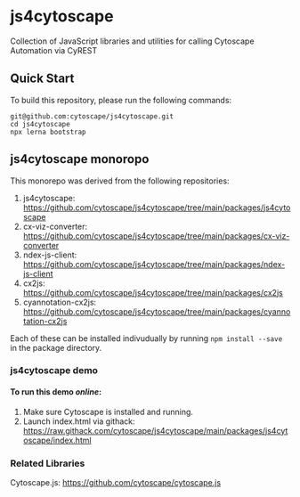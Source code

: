 # js4cytoscape
Collection of JavaScript libraries and utilities for calling Cytoscape Automation via CyREST

## Quick Start
To build this repository, please run the following commands:


```
git@github.com:cytoscape/js4cytoscape.git
cd js4cytoscape
npx lerna bootstrap
```

## js4cytoscape monoropo
This monorepo was derived from the following repositories:

1. js4cytoscape: https://github.com/cytoscape/js4cytoscape/tree/main/packages/js4cytoscape
2. cx-viz-converter: https://github.com/cytoscape/js4cytoscape/tree/main/packages/cx-viz-converter
3. ndex-js-client: https://github.com/cytoscape/js4cytoscape/tree/main/packages/ndex-js-client
4. cx2js: https://github.com/cytoscape/js4cytoscape/tree/main/packages/cx2js
5. cyannotation-cx2js: https://github.com/cytoscape/js4cytoscape/tree/main/packages/cyannotation-cx2js

Each of these can be installed indivudually by running ```npm install --save``` in the package directory.


### js4cytoscape demo

#### To run this demo ***online***:
1. Make sure Cytoscape is installed and running.
2. Launch index.html via githack: https://raw.githack.com/cytoscape/js4cytoscape/main/packages/js4cytoscape/index.html


### Related Libraries
Cytoscape.js: https://github.com/cytoscape/cytoscape.js


